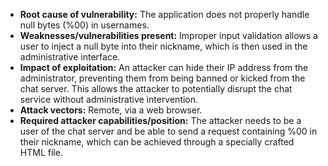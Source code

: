 - **Root cause of vulnerability:** The application does not properly handle null bytes (%00) in usernames.
- **Weaknesses/vulnerabilities present:** Improper input validation allows a user to inject a null byte into their nickname, which is then used in the administrative interface.
- **Impact of exploitation:** An attacker can hide their IP address from the administrator, preventing them from being banned or kicked from the chat server. This allows the attacker to potentially disrupt the chat service without administrative intervention.
- **Attack vectors:** Remote, via a web browser.
- **Required attacker capabilities/position:** The attacker needs to be a user of the chat server and be able to send a request containing %00 in their nickname, which can be achieved through a specially crafted HTML file.